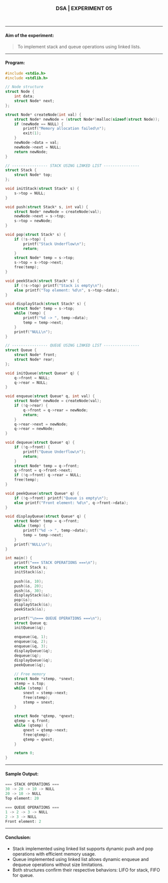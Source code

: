 <br>
<h3 align=center><b>DSA | EXPERIMENT 05</b></h3>
<br>

---

#### **Aim of the experiment:**
> To implement stack and queue operations using linked lists.

---

#### **Program:**
```c
#include <stdio.h>
#include <stdlib.h>

// Node structure
struct Node {
    int data;
    struct Node* next;
};

struct Node* createNode(int val) {
    struct Node* newNode = (struct Node*)malloc(sizeof(struct Node));
    if (newNode == NULL) {
        printf("Memory allocation failed\n");
        exit(1);
    }
    newNode->data = val;
    newNode->next = NULL;
    return newNode;
}

// ---------------- STACK USING LINKED LIST ----------------
struct Stack {
    struct Node* top;
};

void initStack(struct Stack* s) {
    s->top = NULL;
}

void push(struct Stack* s, int val) {
    struct Node* newNode = createNode(val);
    newNode->next = s->top;
    s->top = newNode;
}

void pop(struct Stack* s) {
    if (!s->top) {
        printf("Stack Underflow\n");
        return;
    }
    struct Node* temp = s->top;
    s->top = s->top->next;
    free(temp);
}

void peekStack(struct Stack* s) {
    if (!s->top) printf("Stack is empty\n");
    else printf("Top element: %d\n", s->top->data);
}

void displayStack(struct Stack* s) {
    struct Node* temp = s->top;
    while (temp) {
        printf("%d -> ", temp->data);
        temp = temp->next;
    }
    printf("NULL\n");
}

// ---------------- QUEUE USING LINKED LIST ----------------
struct Queue {
    struct Node* front;
    struct Node* rear;
};

void initQueue(struct Queue* q) {
    q->front = NULL;
    q->rear = NULL;
}

void enqueue(struct Queue* q, int val) {
    struct Node* newNode = createNode(val);
    if (!q->rear) {
        q->front = q->rear = newNode;
        return;
    }
    q->rear->next = newNode;
    q->rear = newNode;
}

void dequeue(struct Queue* q) {
    if (!q->front) {
        printf("Queue Underflow\n");
        return;
    }
    struct Node* temp = q->front;
    q->front = q->front->next;
    if (!q->front) q->rear = NULL;
    free(temp);
}

void peekQueue(struct Queue* q) {
    if (!q->front) printf("Queue is empty\n");
    else printf("Front element: %d\n", q->front->data);
}

void displayQueue(struct Queue* q) {
    struct Node* temp = q->front;
    while (temp) {
        printf("%d -> ", temp->data);
        temp = temp->next;
    }
    printf("NULL\n");
}

int main() {
    printf("=== STACK OPERATIONS ===\n");
    struct Stack s;
    initStack(&s);
    
    push(&s, 10);
    push(&s, 20);
    push(&s, 30);
    displayStack(&s);
    pop(&s);
    displayStack(&s);
    peekStack(&s);

    printf("\n=== QUEUE OPERATIONS ===\n");
    struct Queue q;
    initQueue(&q);
    
    enqueue(&q, 1);
    enqueue(&q, 2);
    enqueue(&q, 3);
    displayQueue(&q);
    dequeue(&q);
    displayQueue(&q);
    peekQueue(&q);
    
    // Free memory
    struct Node *stemp, *snext;
    stemp = s.top;
    while (stemp) {
        snext = stemp->next;
        free(stemp);
        stemp = snext;
    }
    
    struct Node *qtemp, *qnext;
    qtemp = q.front;
    while (qtemp) {
        qnext = qtemp->next;
        free(qtemp);
        qtemp = qnext;
    }

    return 0;
}
```

---

#### **Sample Output:**
```cpp
=== STACK OPERATIONS ===
30 -> 20 -> 10 -> NULL
20 -> 10 -> NULL
Top element: 20

=== QUEUE OPERATIONS ===
1 -> 2 -> 3 -> NULL
2 -> 3 -> NULL
Front element: 2
```

---

#### **Conclusion:**
- Stack implemented using linked list supports dynamic push and pop operations with efficient memory usage.
- Queue implemented using linked list allows dynamic enqueue and dequeue operations without size limitations.
- Both structures confirm their respective behaviors: LIFO for stack, FIFO for queue.
